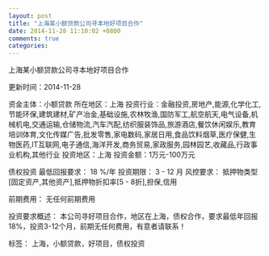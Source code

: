 ```yaml
---
layout: post
title: "上海某小额贷款公司寻本地好项目合作"
date: 2014-11-28 11:10:02 +0800
comments: true
categories: 
---
```

上海某小额贷款公司寻本地好项目合作



更新时间：2014-11-28

资金主体：小额贷款
所在地区：上海
投资行业：金融投资,房地产,能源,化学化工,节能环保,建筑建材,矿产冶金,基础设施,农林牧渔,国防军工,航空航天,电气设备,机械机电,交通运输,仓储物流,汽车汽配,纺织服装饰品,旅游酒店,餐饮休闲娱乐,教育培训体育,文化传媒广告,批发零售,家电数码,家居日用,食品饮料烟草,医疗保健,生物医药,IT互联网,电子通信,海洋开发,商务贸易,家政服务,园林园艺,收藏品,行政事业机构,其他行业
投资地区：上海
投资金额：1万元-100万元

债权投资
最低回报要求：
                            18 %/年
                                                                                投资期限：
                            3 - 12 月
                                                                                                                                        风控要求：
                            抵押物类型[固定资产,其他资产],抵押物折扣率[5 - 8折],担保,信用

前期费用：
无任何前期费用

投资要求概述：
本公司寻好项目合作，地区在上海，债权合作，要求最低年回报18%，投资3-12个月，前期无任何费用，有意者请联系！

标签：
上海，小额贷款，好项目，债权投资

